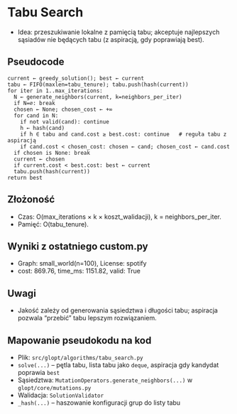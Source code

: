 # Tabu Search

- Idea: przeszukiwanie lokalne z pamięcią tabu; akceptuje najlepszych sąsiadów nie będących tabu (z aspiracją, gdy poprawiają best).

## Pseudocode
```
current ← greedy_solution(); best ← current
tabu ← FIFO(maxlen=tabu_tenure); tabu.push(hash(current))
for iter in 1..max_iterations:
  N ← generate_neighbors(current, k=neighbors_per_iter)
  if N=∅: break
  chosen ← None; chosen_cost ← +∞
  for cand in N:
    if not valid(cand): continue
    h ← hash(cand)
    if h ∈ tabu and cand.cost ≥ best.cost: continue   # reguła tabu z aspiracją
    if cand.cost < chosen_cost: chosen ← cand; chosen_cost ← cand.cost
  if chosen is None: break
  current ← chosen
  if current.cost < best.cost: best ← current
  tabu.push(hash(current))
return best
```

## Złożoność
- Czas: O(max_iterations × k × koszt_walidacji), k = neighbors_per_iter.
- Pamięć: O(tabu_tenure).

## Wyniki z ostatniego custom.py
- Graph: small_world(n=100), License: spotify
- cost: 869.76, time_ms: 1151.82, valid: True

## Uwagi
- Jakość zależy od generowania sąsiedztwa i długości tabu; aspiracja pozwala “przebić” tabu lepszym rozwiązaniem.

## Mapowanie pseudokodu na kod
- Plik: `src/glopt/algorithms/tabu_search.py`
- `solve(...)` – pętla tabu, lista tabu jako `deque`, aspiracja gdy kandydat poprawia `best`
- Sąsiedztwa: `MutationOperators.generate_neighbors(...)` w `glopt/core/mutations.py`
- Walidacja: `SolutionValidator`
- `_hash(...)` – haszowanie konfiguracji grup do listy tabu

